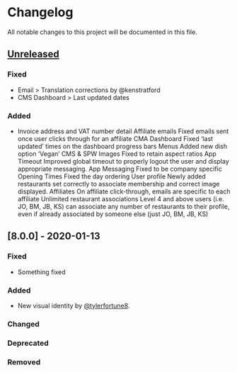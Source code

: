 # Changelog
All notable changes to this project will be documented in this file.

## [Unreleased]
### Fixed 
- Email > Translation corrections by @kenstratford
- CMS Dashboard > Last updated dates
### Added
- Invoice address and VAT number detail
Affiliate emails
Fixed emails sent once user clicks through for an affiliate
CMA Dashboard
Fixed ‘last updated’ times on the dashboard progress bars
Menus
Added new dish option ‘Vegan’
CMS & SPW  Images
Fixed to retain aspect ratios
App Timeout
Improved global timeout to properly logout the user and display appropriate messaging.
App Messaging
Fixed to be company specific
Opening Times
Fixed the day ordering
User profile
Newly added restaurants set correctly to associate membership and correct image displayed.
Affiliates
On affiliate click-through, emails are specific to each affiliate
Unlimited restaurant associations
Level 4 and above users (i.e. JO, BM, JB, KS) 
 can associate any number of restaurants to their profile, even if already associated by someone else (just JO, BM, JB, KS)
 


## [8.0.0] - 2020-01-13
### Fixed
- Something fixed
### Added
- New visual identity by [@tylerfortune8](https://github.com/tylerfortune8).
### Changed
### Deprecated
### Removed

[unreleased]: https://github.com/olivierlacan/keep-a-changelog/compare/v1.1.0...HEAD
[1.1.0]: https://github.com/olivierlacan/keep-a-changelog/compare/v1.0.0...v1.1.0



